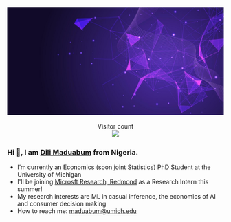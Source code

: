 <img src="https://raw.githubusercontent.com/Datadili/Datadili/master/banner-image.jpg" alt="Banner">

<p align="center"> 
  Visitor count<br>
  <img src="https://profile-counter.glitch.me/dmaduabum/count.svg" />
</p>

### Hi 👋, I am [Dili Maduabum](https://dmaduabum.github.io/) from Nigeria.

- I’m currently an Economics (soon joint Statistics) PhD Student at the University of Michigan
- I'll be joining [Microsft Research, Redmond](https://www.microsoft.com/en-us/research/lab/microsoft-research-redmond/) as a Research Intern this summer!
- My research interests are ML in casual inference, the economics of AI and consumer decision making
- How to reach me: [maduabum@umich.edu](mailto:maduabum@umich.edu)

